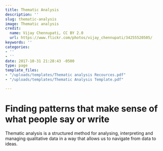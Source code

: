 ```yaml
---
title: Thematic Analysis
description: ''
slug: thematic-analysis
image: Thematic analysis
credit:
  name: Vijay Chennupati, CC BY 2.0
  url: https://www.flickr.com/photos/vijay_chennupati/34255520505/
keywords: ''
categories:
- ''
- ''
date: 2017-10-31 21:28:43 -0500
type: page
template_files:
- "/uploads/templates/Thematic analysis Recources.pdf"
- "/uploads/templates/Thematic Analysis Template.pdf"

---
```

# Finding patterns that make sense of what people say or write

Thematic analysis is a structured method for analysing, interpreting and managing qualitative data in a way that allows us to navigate from data to ideas.
